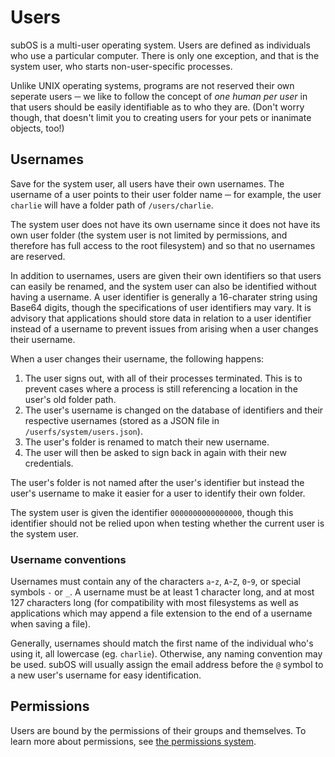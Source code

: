 # Users
subOS is a multi-user operating system. Users are defined as individuals who use
a particular computer. There is only one exception, and that is the system user,
who starts non-user-specific processes.

Unlike UNIX operating systems, programs are not reserved their own seperate
users ─ we like to follow the concept of _one human per user_ in that users
should be easily identifiable as to who they are. (Don't worry though, that
doesn't limit you to creating users for your pets or inanimate objects, too!)

## Usernames
Save for the system user, all users have their own usernames. The username of a
user points to their user folder name ─ for example, the user `charlie` will
have a folder path of `/users/charlie`.

The system user does not have its own username since it does not have its own
user folder (the system user is not limited by permissions, and therefore has
full access to the root filesystem) and so that no usernames are reserved.

In addition to usernames, users are given their own identifiers so that users
can easily be renamed, and the system user can also be identified without having
a username. A user identifier is generally a 16-charater string using Base64
digits, though the specifications of user identifiers may vary. It is advisory
that applications should store data in relation to a user identifier instead
of a username to prevent issues from arising when a user changes their username.

When a user changes their username, the following happens:

1. The user signs out, with all of their processes terminated. This is to
   prevent cases where a process is still referencing a location in the user's
   old folder path.
2. The user's username is changed on the database of identifiers and their
   respective usernames (stored as a JSON file in `/userfs/system/users.json`).
3. The user's folder is renamed to match their new username.
4. The user will then be asked to sign back in again with their new credentials.

The user's folder is not named after the user's identifier but instead the
user's username to make it easier for a user to identify their own folder.

The system user is given the identifier `0000000000000000`, though this
identifier should not be relied upon when testing whether the current user is
the system user.

### Username conventions
Usernames must contain any of the characters `a`-`z`, `A`-`Z`, `0`-`9`, or
special symbols `-` or `_`. A username must be at least 1 character long, and at
most 127 characters long (for compatibility with most filesystems as well as
applications which may append a file extension to the end of a username when
saving a file).

Generally, usernames should match the first name of the individual who's using
it, all lowercase (eg. `charlie`). Otherwise, any naming convention may be used.
subOS will usually assign the email address before the `@` symbol to a new
user's username for easy identification.

## Permissions
Users are bound by the permissions of their groups and themselves. To learn more
about permissions, see [the permissions system](permissions.md).